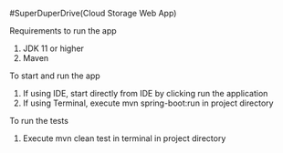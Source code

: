 #SuperDuperDrive(Cloud Storage Web App)

Requirements to run the app
1. JDK 11 or higher
2. Maven

To start and run the app
1. If using IDE, start directly from IDE by clicking run the application
2. If using Terminal, execute mvn spring-boot:run in project directory

To run the tests
1. Execute mvn clean test in terminal in project directory
 
